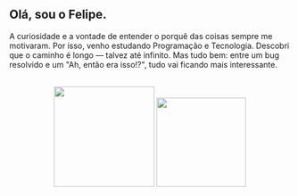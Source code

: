 ## Olá, sou o Felipe.

A curiosidade e a vontade de entender o porquê das coisas sempre me motivaram. Por isso, venho estudando Programação e Tecnologia. Descobri que o caminho é longo — talvez até infinito. Mas tudo bem: entre um bug resolvido e um "Ah, então era isso!?", tudo vai ficando mais interessante.

<br>

<div align=center>
    <img height="180cm" src="https://github-readme-stats.vercel.app/api?username=feBornal&show_icons=true&theme=dark&include_all_commits=true&count_private=true">
    <img height="160cm" src="https://github-readme-stats.vercel.app/api/top-langs/?username=feBornal&layout=compact&langs_count=7&theme=dark">
</div>

